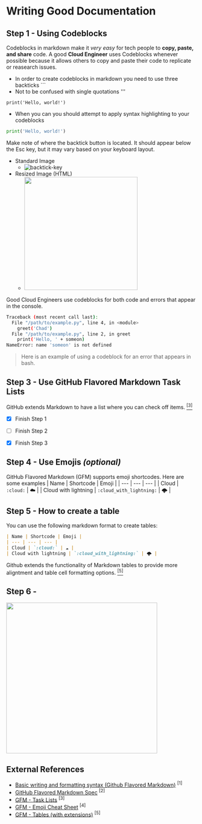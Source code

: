 # Writing Good Documentation


## Step 1 - Using Codeblocks

Codeblocks in markdown make it *very easy* for tech people to **copy, paste, and share** code. A good __Cloud Engineer__ uses Codeblocks whenever possible because it allows others to copy and paste their code to replicate or reasearch issues.

- In order to create codeblocks in markdown you need to use three backticks \`\`\`
- Not to be confused with single quotations \'\'\'
```
print('Hello, world!')
```
- When you can you should attempt to apply syntax highlighting to your codeblocks
```python
print('Hello, world!')
```

Make note of where the backtick button is located. It should appear below the Esc key, but it may vary based on your keyboard layout.

- Standard Image
  - ![backtick-key](https://github.com/ATP-kperia/github-docs-example/assets/90066284/d7e63f9c-9017-42b6-bd1d-b2b1a2fd811e)
- Resized Image (HTML)
  - <img width="300px" src="https://github.com/ATP-kperia/github-docs-example/assets/90066284/d7e63f9c-9017-42b6-bd1d-b2b1a2fd811e" />

Good Cloud Engineers use codeblocks for both code and errors that appear in the console. 
```bash
Traceback (most recent call last):
  File "/path/to/example.py", line 4, in <module>
    greet('Chad')
  File "/path/to/example.py", line 2, in greet
    print('Hello, ' + someon)
NameError: name 'someon' is not defined
```
> Here is an example of using a codeblock for an error that appears in bash.

## Step 3 - Use GitHub Flavored Markdown Task Lists

GitHub extends Markdown to have a list where you can check off items. [<sup>[3]</sup>](#external-references)

- [x] Finish Step 1
- [ ] Finish Step 2
- [x] Finish Step 3


## Step 4 - Use Emojis _(optional)_

GitHub Flavored Markdown (GFM) supports emoji shortcodes.
Here are some examples
| Name | Shortcode | Emoji |
| --- | --- | --- |
| Cloud | `:cloud:` | ☁️ |
| Cloud with lightning | `:cloud_with_lightning:` | 🌩️ |


## Step 5 - How to create a table

You can use the following markdown format to create tables:
```markdown
| Name | Shortcode | Emoji |
| --- | --- | --- |
| Cloud | `:cloud:` | ☁️ |
| Cloud with lightning | `:cloud_with_lightning:` | 🌩️ |
```

Github extends the functionality of Markdown tables to provide more aligntment and table cell formatting options. [<sup>[5]</sup>](#external-references)


## Step 6 - 

<img width="400" src="https://github.com/ATP-kperia/github-docs-example/assets/90066284/0a418ec0-3e09-4ef7-90cf-5a3fb3cdfc2e">


## External References
- [Basic writing and formatting syntax (Github Flavored Markdown)](https://docs.github.com/en/get-started/writing-on-github/getting-started-with-writing-and-formatting-on-github/basic-writing-and-formatting-syntax) <sup>[1]</sup>
- [GitHub Flavored Markdown Spec](https://github.github.com/gfm/) <sup>[2]</sup>
- [GFM - Task Lists](https://docs.github.com/en/get-started/writing-on-github/getting-started-with-writing-and-formatting-on-github/basic-writing-and-formatting-syntax#task-lists) <sup>[3]</sup>
- [GFM - Emoji Cheat Sheet](https://github.com/ikatyang/emoji-cheat-sheet) <sup>[4]</sup>
- [GFM - Tables (with extensions)](https://github.github.com/gfm/#tables-extension-) <sup>[5]</sup>


